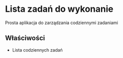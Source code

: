 # Lista zadań do wykonanie
Prosta aplikacja do zarządzania codziennymi zadaniami
## Właściwości
* Lista codziennych zadań